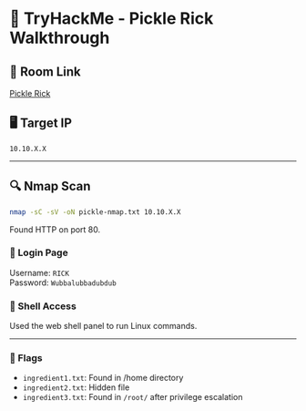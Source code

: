 # 🥒 TryHackMe - Pickle Rick Walkthrough

## 📎 Room Link
[Pickle Rick](https://tryhackme.com/room/picklerick)

## 🖥 Target IP
`10.10.X.X`

---

## 🔍 Nmap Scan

```bash
nmap -sC -sV -oN pickle-nmap.txt 10.10.X.X
```

Found HTTP on port 80.

### 🔑 Login Page
Username: `RICK`  
Password: `Wubbalubbadubdub`

### 🐚 Shell Access
Used the web shell panel to run Linux commands.

---

### 🎯 Flags

- `ingredient1.txt`: Found in /home directory
- `ingredient2.txt`: Hidden file
- `ingredient3.txt`: Found in `/root/` after privilege escalation
